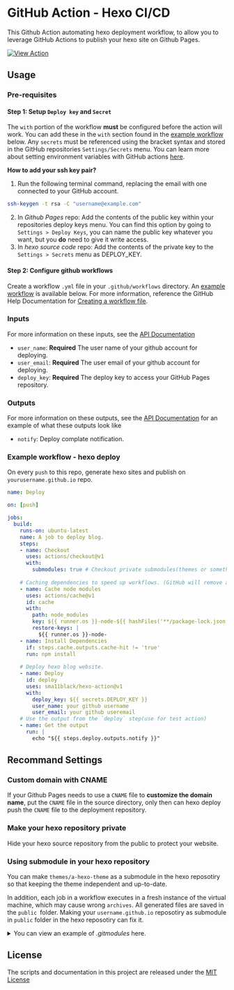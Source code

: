 # GitHub Action - Hexo CI/CD
This Github Action automating hexo deployment workflow, to allow you to leverage GitHub Actions to publish your hexo site on Github Pages.

<a href="https://github.com/marketplace/actions/hexo-action"><img alt="View Action" src="https://img.shields.io/badge/action-marketplace-blue.svg?logo=github&color=orange"></a>

## Usage
### Pre-requisites

#### Step 1: Setup `Deploy key` and `Secret`
The `with` portion of the workflow **must** be configured before the action will work. You can add these in the `with` section found in the [example workflow](#example-workflow---hexo-deploy) below. Any `secrets` must be referenced using the bracket syntax and stored in the GitHub repositories `Settings/Secrets` menu. You can learn more about setting environment variables with GitHub actions [here](https://help.github.com/en/articles/workflow-syntax-for-github-actions#jobsjob_idstepsenv).

**How to add your ssh key pair?**
1. Run the following terminal command, replacing the email with one connected to your GitHub account.
```sh
ssh-keygen -t rsa -C "username@example.com"
```
2. In *Github Pages* repo: Add the contents of the public key within your repositories deploy keys menu. You can find this option by going to `Settings > Deploy Keys`, you can name the public key whatever you want, but you **do** need to give it write access.
3. In *hexo source code* repo: Add the contents of the private key to the `Settings > Secrets` menu as DEPLOY_KEY.

#### Step 2: Configure github workflows
Create a workflow `.yml` file in your `.github/workflows` directory. An [example workflow](#example-workflow---hexo-deploy) is available below. For more information, reference the  GitHub Help Documentation for [Creating a workflow file](https://help.github.com/en/articles/configuring-a-workflow#creating-a-workflow-file).

### Inputs
For more information on these inputs, see the [API Documentation](https://developer.github.com/v3/repos/releases/#input)

- `user_name`: **Required** The user name of your github account for deploying.
- `user_email`: **Required** The user email of your github account for deploying.
- `deploy_key`: **Required** The deploy key to access your GitHub Pages repository.

### Outputs
For more information on these outputs, see the [API Documentation](https://developer.github.com/v3/repos/releases/#response-4) for an example of what these outputs look like

- `notify`: Deploy complate notification.

### Example workflow - hexo deploy
On every `push` to this repo, generate hexo sites and publish on `yourusername.github.io` repo.

```yaml
name: Deploy

on: [push]

jobs:
  build:
    runs-on: ubuntu-latest
    name: A job to deploy blog.
    steps:
    - name: Checkout
      uses: actions/checkout@v1
      with:
        submodules: true # Checkout private submodules(themes or something else).
    
    # Caching dependencies to speed up workflows. (GitHub will remove any cache entries that have not been accessed in over 7 days.)
    - name: Cache node modules
      uses: actions/cache@v1
      id: cache
      with:
        path: node_modules
        key: ${{ runner.os }}-node-${{ hashFiles('**/package-lock.json') }}
        restore-keys: |
          ${{ runner.os }}-node-
    - name: Install Dependencies
      if: steps.cache.outputs.cache-hit != 'true'
      run: npm install
    
    # Deploy hexo blog website.
    - name: Deploy
      id: deploy
      uses: sma11black/hexo-action@v1
      with:
        deploy_key: ${{ secrets.DEPLOY_KEY }}
        user_name: your github username
        user_email: your github useremail
    # Use the output from the `deploy` step(use for test action)
    - name: Get the output
      run: |
        echo "${{ steps.deploy.outputs.notify }}"
```

## Recommand Settings
### Custom domain with CNAME
If your Github Pages needs to use a `CNAME` file to **customize the domain name**, put the `CNAME` file in the source directory, only then can hexo deploy push the `CNAME` file to the deployment repository.

### Make your hexo repository private
Hide your hexo source repository from the public to protect your website.

### Using submodule in your hexo repository
You can make `themes/a-hexo-theme` as a submodule in the hexo reposotiry so that keeping the theme independent and up-to-date.

In addition, each job in a workflow executes in a fresh instance of the virtual machine, which may cause wrong `archives`. All generated files are saved in the `public `folder. Making your `username.github.io` reposotiry as submodule in `public` folder in the hexo reposotiry can fix it.

<details><summary>You can view an example of <em>.gitmodules</em> here.</summary>
<p>

```properties
[submodule "themes/next"]
	path = themes/next
	url = https://github.com/theme-next/hexo-theme-next
[submodule "public"]
	path = public
	url = https://github.com/username/username.github.io
```
</p>

And **don't** forget to remove `public/` line in `.gitignore` file.
</details>

## License
The scripts and documentation in this project are released under the [MIT License](LICENSE)
